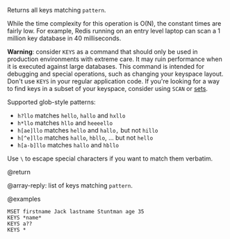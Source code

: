 Returns all keys matching `pattern`.

While the time complexity for this operation is O(N), the constant times are
fairly low. For example, Redis running on an entry level laptop can scan a 1
million key database in 40 milliseconds.

**Warning**: consider `KEYS` as a command that should only be used in production
environments with extreme care. It may ruin performance when it is executed
against large databases. This command is intended for debugging and special
operations, such as changing your keyspace layout. Don't use `KEYS` in your
regular application code. If you're looking for a way to find keys in a subset
of your keyspace, consider using `SCAN` or [sets][tdts].

[tdts]: /topics/data-types#sets

Supported glob-style patterns:

- `h?llo` matches `hello`, `hallo` and `hxllo`
- `h*llo` matches `hllo` and `heeeello`
- `h[ae]llo` matches `hello` and `hallo,` but not `hillo`
- `h[^e]llo` matches `hallo`, `hbllo`, ... but not `hello`
- `h[a-b]llo` matches `hallo` and `hbllo`

Use `\` to escape special characters if you want to match them verbatim.

@return

@array-reply: list of keys matching `pattern`.

@examples

```cli
MSET firstname Jack lastname Stuntman age 35
KEYS *name*
KEYS a??
KEYS *
```
